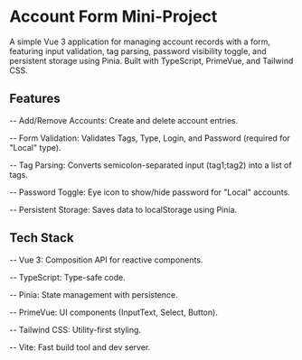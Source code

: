 # Account Form Mini-Project

A simple Vue 3 application for managing account records with a form, featuring input validation, tag parsing, password visibility toggle, and persistent storage using Pinia. Built with TypeScript, PrimeVue, and Tailwind CSS.

## Features

-- Add/Remove Accounts: Create and delete account entries.

-- Form Validation: Validates Tags, Type, Login, and Password (required for "Local" type).

-- Tag Parsing: Converts semicolon-separated input (tag1;tag2) into a list of tags.

-- Password Toggle: Eye icon to show/hide password for "Local" accounts.

-- Persistent Storage: Saves data to localStorage using Pinia.

## Tech Stack

-- Vue 3: Composition API for reactive components.

-- TypeScript: Type-safe code.

-- Pinia: State management with persistence.

-- PrimeVue: UI components (InputText, Select, Button).

-- Tailwind CSS: Utility-first styling.

-- Vite: Fast build tool and dev server.
